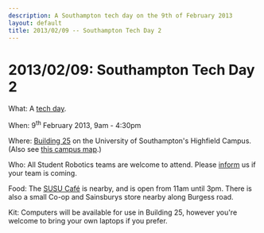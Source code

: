 ```yaml
---
description: A Southampton tech day on the 9th of February 2013
layout: default
title: 2013/02/09 -- Southampton Tech Day 2
---
```

2013/02/09: Southampton Tech Day 2
==================================

What: A [tech day](/events/tech_days).

When: 9<sup>th</sup> February 2013, 9am - 4:30pm

Where: [Building 25](http://data.southampton.ac.uk/building/25.html) on the University of Southampton's Highfield Campus.
  (Also see [this campus map](http://www.southampton.ac.uk/visitus/campuses/maps/highfield_3d_key.pdf).)

Who: All Student Robotics teams are welcome to attend.
  Please [inform](/about/contactus) us if your team is coming.

Food: The [SUSU Café](http://www.susu.org/cafe/) is nearby, and is open from 11am until 3pm.
  There is also a small Co-op and Sainsburys store nearby along Burgess road.

Kit: Computers will be available for use in Building 25, however you're welcome to bring your own laptops if you prefer.
